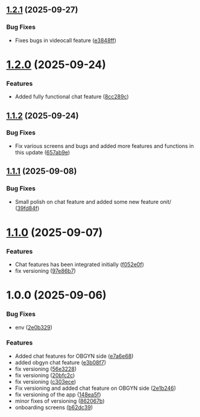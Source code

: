 ## [1.2.1](https://github.com/Womby-Project/obgyn-admin/compare/v1.2.0...v1.2.1) (2025-09-27)


### Bug Fixes

* Fixes bugs in videocall feature ([e3848ff](https://github.com/Womby-Project/obgyn-admin/commit/e3848fff9e66e18dcbb2462c3586102e27b152b3))

# [1.2.0](https://github.com/Womby-Project/obgyn-admin/compare/v1.1.2...v1.2.0) (2025-09-24)


### Features

* Added fully functional chat feature ([8cc289c](https://github.com/Womby-Project/obgyn-admin/commit/8cc289cf672f3a861347d42407aef9af27812ccb))

## [1.1.2](https://github.com/Womby-Project/obgyn-admin/compare/v1.1.1...v1.1.2) (2025-09-24)


### Bug Fixes

* Fix various screens and bugs and added more features and functions in this update ([657ab9e](https://github.com/Womby-Project/obgyn-admin/commit/657ab9e32951b98dbcc60e8ad83a364357d1b58f))

## [1.1.1](https://github.com/Womby-Project/obgyn-admin/compare/v1.1.0...v1.1.1) (2025-09-08)


### Bug Fixes

* Small polish on chat feature and added some new feature onit/ ([39fd84f](https://github.com/Womby-Project/obgyn-admin/commit/39fd84f89859ac4840e155e30bda61cc508d43f0))

# [1.1.0](https://github.com/Womby-Project/obgyn-admin/compare/v1.0.0...v1.1.0) (2025-09-07)


### Features

* Chat features has been integrated initially ([f052e0f](https://github.com/Womby-Project/obgyn-admin/commit/f052e0f33b0ee084d61f7a3f069966ce7cbeaf6d))
* fix versioning ([97e86b7](https://github.com/Womby-Project/obgyn-admin/commit/97e86b7440878a8e881771105424f3b2988b9816))

# 1.0.0 (2025-09-06)


### Bug Fixes

* env ([2e0b329](https://github.com/Womby-Project/obgyn-admin/commit/2e0b329f5f98fcd1873206038e7e80dab1a11108))


### Features

* Added chat features for OBGYN side ([e7a6e68](https://github.com/Womby-Project/obgyn-admin/commit/e7a6e68f487a4aebc25d22f270e4cb37e8ce92b3))
* added obgyn chat feature ([e3b08f7](https://github.com/Womby-Project/obgyn-admin/commit/e3b08f78faa9f3d24edae807d2b728bd8b8ef3da))
* fix versioning ([56e3228](https://github.com/Womby-Project/obgyn-admin/commit/56e32283e3d44a68e2c162d4f417a2747a41e527))
* fix versioning ([20bfc2c](https://github.com/Womby-Project/obgyn-admin/commit/20bfc2c57125086f6f972242c404fe35ceeeca29))
* fix versioning ([c303ece](https://github.com/Womby-Project/obgyn-admin/commit/c303eceb14881ef387890f6670572ee6870ce44a))
* Fix versioning and added chat feature on OBGYN side ([2e1b246](https://github.com/Womby-Project/obgyn-admin/commit/2e1b24621075d75fd0d536f6427b6425401e594c))
* fix versioning of the app ([148ea5f](https://github.com/Womby-Project/obgyn-admin/commit/148ea5fa0ac5b3ac1849a7a71697207dba06905d))
* minor fixes of versioning ([862067b](https://github.com/Womby-Project/obgyn-admin/commit/862067bdbb7246bdd0226c38d63c7a38e7d7f112))
* onboarding screens ([b62dc39](https://github.com/Womby-Project/obgyn-admin/commit/b62dc3953279bb4783ffc2c7b44a54f8244947dd))
